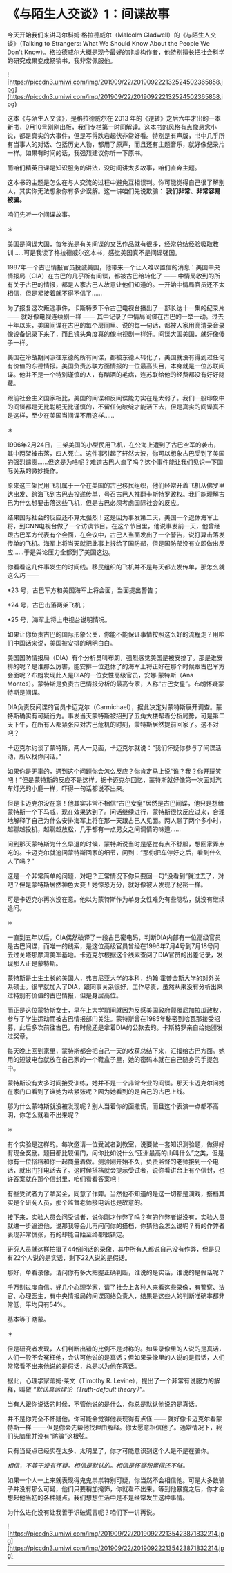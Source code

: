 # 《与陌生人交谈》1：间谍故事

今天开始我们来讲马尔科姆·格拉德威尔（Malcolm Gladwell）的《与陌生人交谈》（Talking to Strangers: What We Should Know About the People We Don't Know）。格拉德威尔大概是现今最好的非虚构作者，他特别擅长把社会科学的研究成果变成畅销书，我非常佩服他。

![https://piccdn3.umiwi.com/img/201909/22/201909222132524502365858.jpg](https://piccdn3.umiwi.com/img/201909/22/201909222132524502365858.jpg)

这本《与陌生人交谈》，是格拉德威尔在 2013 年的《逆转》之后六年才出的一本新书，9月10号刚刚出版，我们专栏第一时间解读。这本书的风格有点像悬念小说，都是真实的大事件，但是写得跌宕起伏非常好看。特别是有声版，书中几乎所有当事人的对话、包括历史人物，都用了原声，而且还有主题音乐，就好像纪录片一样。如果有时间的话，我强烈建议你听一下原书。

而咱们精英日课是知识服务的讲法，没时间讲太多故事，咱们直奔主题。

这本书的主题是怎么在与人交流的过程中避免互相误判。你可能觉得自己很了解别人，其实你无法想象你有多少误解。这一讲咱们先说欺骗： **我们非常、非常容易被骗。**

咱们先听一个间谍故事。

＊

美国是间谍大国，每年光是有关间谍的文艺作品就有很多，经常总结经验吸取教训……可是我读了格拉德威尔这本书，感觉美国真不是间谍强国。

1987年一个古巴情报官员投诚美国，他带来一个让人难以置信的消息：美国中央情报局（CIA）在古巴的几乎所有间谍，都被古巴给转化了 —— 中情局收到的所有关于古巴的情报，都是人家古巴人故意让他们知道的。一开始中情局官员还不太相信，但是紧接着就不得不信了……

为了报复这次叛逃事件，卡斯特罗下令古巴电视台播出了一部长达十一集的纪录片 —— 就好像电视连续剧一样 —— 其中记录了中情局间谍在古巴的一举一动。过去十年以来，美国间谍在古巴的每个房间里、说的每一句话，都被人家用高清录音录像设备记录下来了，而且镜头角度真的像电视剧一样好。间谍大国美国，就好像傻子一样。

美国在冷战期间派往东德的所有间谍，都被东德人转化了，美国就没有得到过任何有价值的东德情报。美国负责苏联方面情报的一位最高头目，本身就是一位苏联间谍。他并不是一个特别谨慎的人，有酗酒的毛病，连苏联给他的经费都没有好好隐藏。

跟前社会主义国家相比，美国的间谍和反间谍能力实在是太弱了。我们一般印象中的间谍都是无比聪明无比谨慎的，不留任何破绽才能活下去，但是真实的间谍真不是这样，至少在美国当间谍不用这样……

＊

1996年2月24日，三架美国的小型民用飞机，在公海上遭到了古巴空军的袭击，其中两架被击落，四人死亡。这件事引起了轩然大波，你可以想象古巴受到了美国的强烈谴责……但这是为啥呢？难道古巴人疯了吗？这个事件能让我们见识一下国际关系的微妙操作。

原来这三架民用飞机属于一个在美国的古巴移民组织，他们经常开着飞机从佛罗里达出发、跨海飞到古巴去投递传单，号召古巴人推翻卡斯特罗政权。我们能理解古巴为什么想要击落这些飞机，但是古巴必须考虑国际社会的反应。

结果国际社会的反应还不算太强烈！这是因为事发第二天，美国一个退休海军上将，到CNN电视台做了一个访谈节目。在这个节目里，他说事发前一天，他曾经跟古巴军方代表有个会面，在会议中，古巴人当面发出了一个警告，说打算击落发传单的飞机。海军上将当天就把此事上报给了国防部，但是国防部没有立即做出反应……于是舆论压力全都到了美国这边。

你看看这几件事发生的时间线。移民组织的飞机并不是每天都去发传单，那怎么就这么巧 ——

*23 号，古巴军方和美国海军上将会面，当面提出警告；

*24 号，古巴击落两架飞机；

*25 号，海军上将上电视台说明情况。

如果让你负责古巴的国际形象公关，你能不能保证事情按照这么好的流程走？用咱们中国话来说，美国被安排的明明白白。

美国国防情报局（DIA）有个分析员叫布朗，强烈感觉美国是被安排了。那是谁安排的呢？是谁那么厉害，能安排一位退休了的海军上将正好在那个时候跟古巴军方会面呢？布朗发现此人是DIA的一位女性高级官员，安娜·蒙特斯（Ana Montes）。蒙特斯是负责古巴情报分析的最高专家，人称“古巴女皇”。布朗怀疑蒙特斯是间谍。

DIA负责反间谍的官员卡迈克尔（Carmichael），据此决定对蒙特斯展开调查。蒙特斯确实有可疑行为。事发当天蒙特斯被招到了五角大楼帮着分析局势，可是第二天下午，在所有人都紧张应对古巴危机的时刻，蒙特斯居然提前回家了。这不对吧？

卡迈克尔约谈了蒙特斯。两人一见面，卡迈克尔就说：“我们怀疑你参与了间谍活动，所以找你问话。”

如果你是无辜的，遇到这个问题你会怎么反应？你肯定马上说“谁？我？你开玩笑吧！”但是蒙特斯的反应不是这样。据卡迈克尔回忆，蒙特斯就好像第一次面对汽车灯光的小鹿一样，吓得一句话都说不出来。

但是卡迈克尔没在意！他其实非常不相信“古巴女皇”居然是古巴间谍，他只是想给蒙特斯一个下马威，现在效果达到了。问话继续进行，蒙特斯很快反应过来，合理地解释了自己为什么安排海军上将在那一天跟古巴人见面。两人聊了两个多小时，越聊越投机，越聊越放松，几乎都有一点男女之间调情的味道……

问到那天蒙特斯为什么早退的时候，蒙特斯说当时是感觉有点不舒服，想回家弄点吃的。卡迈克尔就追问蒙特斯回家的细节，问到：“那你把车停好之后，看到什么人了吗？”

这是一个非常简单的问题，对吧？正常情况下你只要回一句“没看到”就过去了，对吧？但是蒙特斯居然神色大变！她惊恐万分，就好像被人发现了秘密一样。

可是卡迈克尔再次没在意。他以为蒙特斯作为单身女性难免有些隐私，就没有继续追问。

＊

一直到五年以后，CIA偶然破译了一段古巴密电码，判断DIA内部有一位高级官员是古巴间谍，而唯一的线索，是这位高级官员曾经在1996年7月4号到7月18号间去过关塔那摩湾美军基地。卡迈克尔根据这个线索查阅了DIA官员的出差记录，发现那人正是蒙特斯。

蒙特斯是土生土长的美国人，弗吉尼亚大学的本科，约翰·霍普金斯大学的对外关系硕士。很早就加入了DIA，跟同事关系很好，工作尽责，虽然从来没有分析出来过特别有价值的古巴情报，但是身居高位。

而正是这位蒙特斯女士，早在上大学期间就因为反感美国政府颠覆尼加拉瓜政权，参与了学生运动而被古巴情报部门关注。蒙特斯曾在1985年秘密到哈瓦那接受招募，此后多次前往古巴，有时候还是拿着DIA的公款去的。卡斯特罗亲自给她颁发过奖章。

每天晚上回到家里，蒙特斯都会把自己一天的收获总结下来，汇报给古巴方面。她用的短波电台就放在自己家的一个鞋盒子里，她的密码本就在自己随身的手提包中。

蒙特斯没有太多时间接受训练，她并不是一个非常专业的间谍。那天卡迈克尔问她在家门口看到了谁她为啥紧张呢？因为她看到的是自己的古巴上线。

那为什么蒙特斯就没被发现呢？别人当着你的面撒谎，而且这个表演一点都不高明，你怎么就看不出来呢？

＊

有个实验是这样的。每次邀请一位受试者到教室，说要做一套知识测验题，做得好有现金奖励。题目都比较偏门，问你比如说什么“亚洲最高的山叫什么”之类，但是你有一位搭档和你一起商量着做。测验刚开始不久，负责监督的老师接到一个电话，就出门打电话去了。这时候搭档就会提示受试者，说你看讲台上有个信封，也许答案就在那个信封里，咱们看看答案吧！

有些受试者为了拿奖金，同意了作弊。当然他不知道的是这一切都是演戏，搭档其实是个研究人员，那个监督老师接电话也是故意的。

接下来，实验人员会问受试者，说你刚才作弊了吗？有的作弊者说没有，实验人员就进一步逼迫他，说那我等会儿再问问你的搭档，你猜他会怎么说呢？有的作弊者表现非常慌张，有的却能自始至终都很镇定。

研究人员就这样拍摄了44份问话的录像，其中所有人都说自己没有作弊，但是只有22个人说的是实话，剩下22人说的是假话。

那好，单看录像，请问你有多大把握正确判断，谁说的是实话，谁说的是假话呢？

千万别过度自信。好几个心理学家，请了社会上各种人来看这些录像，有警察、法官、心理医生，有中央情报局的间谍网络负责人，结果是这些人的判断准确率都非常低，平均只有54%。

基本等于瞎蒙。

＊

但是研究者发现，人们判断出错的比例不是对称的。如果录像里的人说的是真话，人们一般不会冤枉他，会认可他说的是真话；但如果录像里的人说的是假话，人们常常看不出来他说的是假话，总是以为他在真话。

据此，心理学家蒂姆·莱文（Timothy R. Levine），提出了一个非常有说服力的解释，叫做 *“默认真话理论（Truth-default theory）”。*

当有人跟你说话的时候，不管他说的是什么，你总是默认他说的是真话。

并不是你完全不怀疑他。你可能会觉得他表现得有点怪 —— 就好像卡迈克尔看蒙特斯一样 —— 但是你会先帮他找理由解释。你太愿意相信他了。通常情况下，我们头脑里并没有“防骗”这根弦。

只有当疑点已经实在太多、太明显了，你才可能意识到这个人是不是在骗你。

 *相信，不等于没有怀疑。相信是默认的。相信是怀疑积累得还不够。*

如果一个人一上来就表现得鬼鬼祟祟特别可疑，你当然不会相信他。可是大多数骗子并没有那么可疑，他们只要稍加掩饰，你就看不出来。等到他暴露之后，你才会想起他当初的各种疑点。我们想想生活中是不是经常发生这种事情。

为什么进化没有让我善于识破谎言呢？咱们下一讲再说。

![https://piccdn3.umiwi.com/img/201909/22/201909222135423871832214.jpg](https://piccdn3.umiwi.com/img/201909/22/201909222135423871832214.jpg)

---
